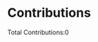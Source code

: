 # Contributions

Total Contributions:<!-- total_count starts -->0<!-- total_count ends -->

<!-- contribs starts -->
<!-- contribs ends -->
